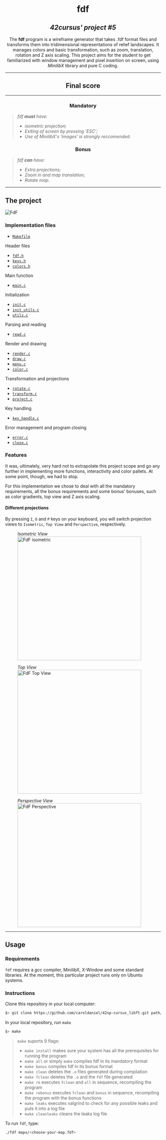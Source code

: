<h1 align=center>
	<b>fdf</b>
</h1>

<h2 align=center>
	 <i>42cursus' project #5</i>
</h2>

<p align=center>
	The <b>fdf</b> program is a wireframe generator that takes .fdf format files and transforms them into tridimensional representations of relief landscapes. It manages colors and basic transformation, such as zoom, translation, rotation and Z axis scaling. This project aims for the student to get familiarized with window management and pixel insertion on screen, using <i>MinilibX</i> library and pure C coding.  

---
<div align=center>
<h2>
	Final score
</h2>

</div>

---

<h3 align=center>
Mandatory
</h3>

> <i> fdf <b>must</b> have: 
> - isometric projection;
> - Exiting of screen by pressing 'ESC';
> - Use of MinilibX's 'images' is strongly reccomended.</i>

<h3 align=center>
Bonus
</h3>

> <i> fdf <b>can</b> have: 
> - Extra projections; 
> - Zoom in and map translation;
> - Rotate map.</i>

---

<h2>
The project
</h2>

<img src=https://github.com/caroldaniel/42sp-cursus-fdf/blob/cedf0153543ddce81fef1b5e5953d8dd40485ea1/images/FdF.png alt="FdF"/>
	
### Implementation files
	
- [`Makefile`](Makefile)

Header files
- [`fdf.h`](include/fdf.h)
- [`keys.h`](include/keys.h)
- [`colors.h`](include/colors.h)

Main function	
- [`main.c`](srcs/main.c)

Initialization
- [`init.c`](srcs/init.c)
- [`init_utils.c`](srcs/init_utils.c)
- [`utils.c`](srcs/utils.c)

Parsing and reading
- [`read.c`](srcs/read.c)

Render and drawing
- [`render.c`](srcs/render.c)
- [`draw.c`](srcs/draw.c)
- [`menu.c`](srcs/menu.c)
- [`color.c`](srcs/color.c)

Transformation and projections
- [`rotate.c`](srcs/rotate.c)
- [`transform.c`](srcs/transform.c)
- [`project.c`](srcs/project.c)

Key handling
- [`key_handle.c`](srcs/key_handle.c)

Error management and program closing
- [`error.c`](srcs/error.c)
- [`close.c`](srcs/close.c)

### Features

It was, ultimately, very hard not to extrapolate this project scope and go any further in implementing more functions, interactivity and color pallets. At some point, though, we had to stop. 

For this implementation we chose to deal with all the mandatory requirements, all the bonus requirements and some bonus' bonuses, such as color gradients, top view and Z axis scaling.

#### Different projections

By pressing `I`, `O` and `P` keys on your keyboard, you will switch projection views to `Isometric`, `Top View` and `Perspective`, respectively. 

<figure>
<figcaption><i>Isometric View</i></figcaption>
<img width="400px" src=https://github.com/caroldaniel/42sp-cursus-fdf/blob/a51b587e91e3ce6a41f74fc6ab785815eb21375e/images/FdF-isometric.png alt="FdF isometric"/>
</figure>
<figure>
<figcaption><i>Top View</i></figcaption>
<img width="400px" src=https://github.com/caroldaniel/42sp-cursus-fdf/blob/507d616345c7eeadcd809c6631efe0c854452218/images/FdF-topview.png alt="FdF Top View"/>
</figure>
<figure>
<figcaption><i>Perspective View</i></figcaption>
<img width="400px" src=https://github.com/caroldaniel/42sp-cursus-fdf/blob/507d616345c7eeadcd809c6631efe0c854452218/images/FdF-perspective.png alt="FdF Perspective"/>
</figure>

---
<h2>
Usage
</h2>

### Requirements
`fdf` requires a *gcc* compiler, MinilibX, X-Window and some standard libraries. At the moment, this particular project runs only on Ubuntu systems. 

### Instructions

Clone this repository in your local computer:

```sh
$> git clone https://github.com/caroldaniel/42sp-cursus_libft.git path/to/fdf
```

In your local repository, run `make`

```sh
$> make 
```

> `make` suports 9 flags:
> - `make install` makes sure your system has all the prerequisites for running the program
> - `make all` or simply `make` compiles fdf in its mandatory format
> - `make bonus` compiles fdf in its bonus format
> - `make clean` deletes the `.o` files generated during compilation
> - `make fclean` deletes the `.o` and the `fdf` file generated
> - `make re` executes `fclean` and `all` in sequence, recompiling the program
> - `make rebonus` executes `fclean` and `bonus` in sequence, recompiling the program with the bonus functions
> - `make leaks` executes valgrind to check for any possible leaks and puts it into a log file
> - `make cleanleaks` cleans the leaks log file

To run `fdf`, type:
```sh
./fdf maps/<choose-your-map.fdf>
```
